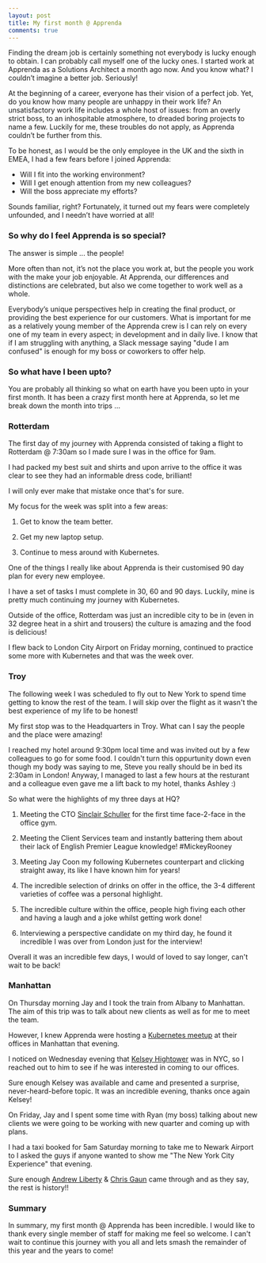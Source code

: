 ```yaml
---
layout: post
title: My first month @ Apprenda
comments: true
---
```


Finding the dream job is certainly something not everybody is lucky enough to obtain. 
I can probably call myself one of the lucky ones. I started work at Apprenda as a Solutions Architect a month ago now. 
And you know what? I couldn’t imagine a better job. Seriously!

At the beginning of a career, everyone has their vision of a perfect job.
Yet, do you know how many people are unhappy in their work life? 
An unsatisfactory work life includes a whole host of issues: from an overly strict boss, to an inhospitable atmosphere, to dreaded boring projects to name a few. 
Luckily for me, these troubles do not apply, as Apprenda couldn’t be further from this.

To be honest, as I would be the only employee in the UK and the sixth in EMEA, I had a few fears before I joined Apprenda:

* Will I fit into the working environment? 
* Will I get enough attention from my new colleagues? 
* Will the boss appreciate my efforts? 

Sounds familiar, right? Fortunately, it turned out my fears were completely unfounded, and I needn’t have worried at all!

### So why do I feel Apprenda is so special?

The answer is simple ... the people!

More often than not, it’s not the place you work at, but the people you work with the make your job enjoyable. 
At Apprenda, our differences and distinctions are celebrated, but also we come together to work well as a whole.

Everybody’s unique perspectives help in creating the final product, or providing the best experience for our customers. 
What is important for me as a relatively young member of the Apprenda crew is I can rely on every one of my team in every aspect; in development and in daily live. 
I know that if I am struggling with anything, a Slack message saying "dude I am confused" is enough for my boss or coworkers to offer help.

### So what have I been upto?

You are probably all thinking so what on earth have you been upto in your first month.
It has been a crazy first month here at Apprenda, so let me break down the month into trips ...

### Rotterdam

The first day of my journey with Apprenda consisted of taking a flight to Rotterdam @ 7:30am so I made sure I was in the office for 9am.

I had packed my best suit and shirts and upon arrive to the office it was clear to see they had an informable dress code, brilliant!

I will only ever make that mistake once that's for sure.

My focus for the week was split into a few areas:

1. Get to know the team better.

2. Get my new laptop setup.

3. Continue to mess around with Kubernetes.

One of the things I really like about Apprenda is their customised 90 day plan for every new employee.

I have a set of tasks I must complete in 30, 60 and 90 days. Luckily, mine is pretty much continuing my journey with Kubernetes.

Outside of the office, Rotterdam was just an incredible city to be in (even in 32 degree heat in a shirt and trousers) the culture is amazing and the food is delicious!

I flew back to London City Airport on Friday morning, continued to practice some more with Kubernetes and that was the week over.

### Troy

The following week I was scheduled to fly out to New York to spend time getting to know the rest of the team. 
I will skip over the flight as it wasn't the best experience of my life to be honest!

My first stop was to the Headquarters in Troy. What can I say the people and the place were amazing!

I reached my hotel around 9:30pm local time and was invited out by a few colleagues to go for some food. I couldn't turn this oppurtunity down even though my body was 
saying to me, Steve you really should be in bed its 2:30am in London! 
Anyway, I managed to last a few hours at the resturant and a colleague even gave me a lift back to my hotel, thanks Ashley :)

So what were the highlights of my three days at HQ?

1. Meeting the CTO [Sinclair Schuller](https://twitter.com/sschuller) for the first time face-2-face in the office gym.

2. Meeting the Client Services team and instantly battering them about their lack of English Premier League knowledge! #MickeyRooney 

3. Meeting Jay Coon my following Kubernetes counterpart and clicking straight away, its like I have known him for years!

4. The incredible selection of drinks on offer in the office, the 3-4 different varieties of coffee was a personal highlight.

5. The incredible culture within the office, people high fiving each other and having a laugh and a joke whilst getting work done!

6. Interviewing a perspective candidate on my third day, he found it incredible I was over from London just for the interview!

Overall it was an incredible few days, I would of loved to say longer, can't wait to be back!

### Manhattan

On Thursday morning Jay and I took the train from Albany to Manhattan. The aim of this trip was to talk about new clients as well as for me to meet the team.

However, I knew Apprenda were hosting a [Kubernetes meetup](https://www.meetup.com/Kubernetes-Cloud-Native-New-York/events/233772609/) at their offices in Manhattan that evening.

I noticed on Wednesday evening that [Kelsey Hightower](https://twitter.com/kelseyhightower) was in NYC, so I reached out to him to see if he was interested in coming to our offices. 

Sure enough Kelsey was available and came and presented a surprise, never-heard-before topic. It was an incredible evening, thanks once again Kelsey!

On Friday, Jay and I spent some time with Ryan (my boss) talking about new clients we were going to be working with new quarter and coming up with plans.

I had a taxi booked for 5am Saturday morning to take me to Newark Airport to I asked the guys if anyone wanted to show me "The New York City Experience" that evening.

Sure enough [Andrew Liberty](https://twitter.com/andrewlib) & [Chris Gaun](https://twitter.com/Chris_Gaun) came through and as they say, the rest is history!!

### Summary

In summary, my first month @ Apprenda has been incredible. I would like to thank every single member of staff for making me feel so welcome.
I can't wait to continue this journey with you all and lets smash the remainder of this year and the years to come!